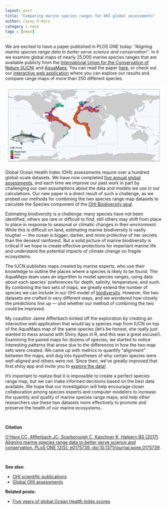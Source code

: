 ```yaml
---
layout: post
title: "Comparing marine species ranges for OHI global assessments"
author: Casey O'Hara
category : news 
tags : [news]
---
```


We are excited to have a paper published in PLOS ONE today: *“Aligning marine species range data to better serve science and conservation”*. In it we examine global maps of nearly 25,000 marine species ranges that are available publicly from the [International Union for the Conservation of Nature (IUCN)](www.iucnredlist.org) and [AquaMaps](www.aquamaps.org). You can read the paper [here](http://journals.plos.org/plosone/article?id=10.1371/journal.pone.0175739), or check out our [interactive web application](http://ohi-science.nceas.ucsb.edu/plos_marine_rangemaps) where you can explore our results and compare range maps of more than 250 different species.

<a href="http://ohi-science.nceas.ucsb.edu/plos_marine_rangemaps">

<center><img src="../assets/downloads/other/ohara_plos_blog.png" alt="Predicted range of Little Tunny (Euthynnus alletteratus)" border="0"></center>

</a>


Global Ocean Health Index (OHI) assessments require over a hundred global-scale datasets.  We have now completed [five annual global assessments](http://ohi-science.org/ohi-global), and each time we improve our past work in part by challenging our own assumptions about the data and models we use in our calculations.  Our new paper is a direct result of such a challenge, as we probed our methods for combining the two species range map datasets to calculate the Species component of the [OHI Biodiversity goal](http://ohi-science.org/goals/#biodiversity).

Estimating biodiversity is a challenge: many species have not been identified, others are rare or difficult to find, still others may shift from place to place in response to seasonal or climatic changes in their environment.  While this is difficult on land, estimating marine biodiversity is vastly tougher — the ocean is bigger, darker, and more protective of her secrets than the densest rainforest.  But a solid picture of marine biodiversity is critical if we hope to create effective protections for important marine life and understand the potential impacts of climate change on fragile ecosystems.

The IUCN publishes maps created by marine experts, who use their knowledge to outline the places where a species is likely to be found.  The AquaMaps team uses an algorithm to model species ranges, using data about each species’ preferences for depth, salinity, temperature, and such.  By combining the two sets of maps, we greatly extend the number of species we can include in our OHI model of [biodiversity](http://ohi-science.org/goals/#biodiversity).  However, the two datasets are crafted in very different ways, and we wondered how closely the predictions line up — and whether our method of combining the two could be improved.

My coauthor Jamie Afflerbach kicked off the exploration by creating an interactive web application that would lay a species map from IUCN on top of the AquaMaps map of the same species (let’s be honest, she really just wanted to mess around with Shiny Apps in R, and this was a great excuse!).  Examining the paired maps for dozens of species, we started to notice interesting patterns that arose due to the differences in how the two map sets were created.  We came up with metrics to quantify “alignment” between the maps, and dug into hypotheses of why certain species were well-aligned and others were not.  Since then, we’ve greatly improved that first shiny app and invite you to [explore the data!](http://ohi-science.nceas.ucsb.edu/plos_marine_rangemaps)

It’s important to realize that it is impossible to create a perfect species range map, but we can make informed decisions based on the best data available.  We hope that our investigation will help encourage closer collaboration among species experts and computer modelers to increase the quantity and quality of marine species range maps, and help other researchers use these two datasets more effectively to promote and preserve the health of our marine ecosystems.

<br>

**Citation**  

[O'Hara CC, Afflerbach JC, Scarborough C, Kaschner K, Halpern BS (2017) Aligning marine species range data to better serve science and conservation. PLoS ONE 12(5): e0175739. doi:10.1371/journal.pone.0175739](http://journals.plos.org/plosone/article?id=10.1371/journal.pone.0175739). 
 

<br>

**See also**: 

- [OHI scientific publications](http://ohi-science.org/resources/publications/)
- [Global OHI assessments](http://ohi-science.org/ohi-global)  

**Related posts:** 

- [Five years of global Ocean Health Index scores](http://ohi-science.org/news/Global-2016-Scores)